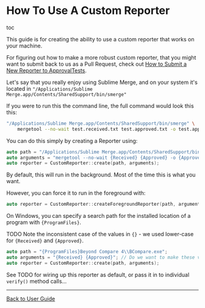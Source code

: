 <a id="top"></a>

# How To Use A Custom Reporter

toc

This guide is for creating the ability to use a custom reporter that works on your machine.

For figuring out how to make a more robust custom reporter, that you might want to submit back to us as a Pull Request, check out [How to Submit a New Reporter to ApprovalTests](/doc/how_tos/HowToSubmitANewReporterToApprovalTests.md#top).

Let's say that you really enjoy using Sublime Merge, and on your system it's located in `"/Applications/Sublime Merge.app/Contents/SharedSupport/bin/smerge"`

If you were to run this the command line, the full command would look this this:

```bash
"/Applications/Sublime Merge.app/Contents/SharedSupport/bin/smerge" \
    mergetool --no-wait test.received.txt test.approved.txt -o test.approved.txt
```

You can do this simply by creating a Reporter using:

```c++
auto path = "/Applications/Sublime Merge.app/Contents/SharedSupport/bin/smerge";
auto arguments = "mergetool --no-wait {Received} {Approved} -o {Approved}";
auto reporter = CustomReporter::create(path, arguments);
```

By default, this will run in the background. Most of the time this is what you want.

However, you can force it to run in the foreground with:

```c++
auto reporter = CustomReporter::createForegroundReporter(path, arguments);
```

On Windows, you can specify a search path for the installed location of a program with `{ProgramFiles}`.

TODO Note the inconsistent case of the values in `{}` - we used lower-case for `{Received}` and `{Approved}`.

```c++
auto path = "{ProgramFiles}Beyond Compare 4\\BCompare.exe";
auto arguments = "{Received} {Approved}"; // Do we want to make these values the default?
auto reporter = CustomReporter::create(path, arguments);
```

See TODO for wiring up this reporter as default, or pass it in to individual `verify()` method calls...

---

[Back to User Guide](/doc/README.md#top)
